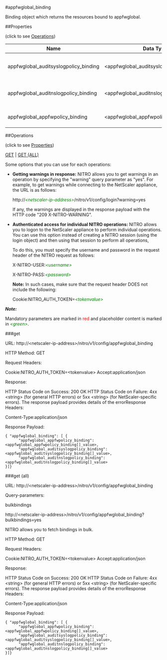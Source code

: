 #appfwglobal_binding

Binding object which returns the resources bound to appfwglobal.


##Properties 
<span>(click to see [Operations](#operations))</span>


<table><thead><tr><th>Name</th><th> Data Type</th><th> Permissions</th><th>Description</th></tr></thead><tbody><tr><td>appfwglobal_auditsyslogpolicy_binding</td><td>&lt;appfwglobal_auditsyslogpolicy_binding[]></td><td>Read-only</td><td>auditsyslogpolicy that can be bound to appfwglobal.</td><tr><tr><td>appfwglobal_auditnslogpolicy_binding</td><td>&lt;appfwglobal_auditnslogpolicy_binding[]></td><td>Read-only</td><td>auditnslogpolicy that can be bound to appfwglobal.</td><tr><tr><td>appfwglobal_appfwpolicy_binding</td><td>&lt;appfwglobal_appfwpolicy_binding[]></td><td>Read-only</td><td>appfwpolicy that can be bound to appfwglobal.</td><tr></tbody></table>
##Operations 
<span>(click to see [Properties](#properties))</span>


[GET](#get) | [GET (ALL)](#get-(all))


Some options that you can use for each operations:
<ul><li><p><b>Getting warnings in response:</b> NITRO allows you to get warnings in an operation by specifying the "warning" query parameter as "yes". For example, to get warnings while connecting to the NetScaler appliance, the URL is as follows:</p><p>http://<span style="color:green;font-style:italic;">&lt;netscaler-ip-address&gt;</span>/nitro/v1/config/login?warning=yes</p><p>If any, the warnings are displayed in the response payload with the HTTP code "209 X-NITRO-WARNING".</p></li><li><p><b>Authenticated access for individual NITRO operations:</b> NITRO allows you to logon to the NetScaler appliance to perform individual operations. You can use this option instead of creating a NITRO session (using the login object) and then using that session to perform all operations,</p><p>To do this, you must specify the username and password in the request header of the NITRO request as follows:</p><p>X-NITRO-USER:<span style="color:green;font-style:italic;">&lt;username&gt;</span></p><p>X-NITRO-PASS:<span style="color:green;font-style:italic;">&lt;password&gt;</span></p><p><b>Note:</b> In such cases, make sure that the request header DOES not include the following:</p><p>Cookie:NITRO_AUTH_TOKEN=<span style="color:green;font-style:italic;">&lt;tokenvalue&gt;</span></p></li></ul>



***Note:*** 
Mandatory parameters are marked in <span style="color:#FF0000;">red</span> and placeholder content is marked in <span style="color:green;font-style:italic">&lt;green&gt;</span>.

###get



URL: http://&lt;netscaler-ip-address&gt;/nitro/v1/config/appfwglobal_binding
HTTP Method: GET
Request Headers:

Cookie:NITRO_AUTH_TOKEN=&lt;tokenvalue&gt;Accept:application/json

Response:
HTTP Status Code on Success: 200 OKHTTP Status Code on Failure: 4xx &lt;string&gt; (for general HTTP errors) or 5xx &lt;string&gt; (for NetScaler-specific errors). The response payload provides details of the errorResponse Headers:

Content-Type:application/json

Response Payload: ```{ "appfwglobal_binding": [ {      "appfwglobal_appfwpolicy_binding":<appfwglobal_appfwpolicy_binding[]_value>,      "appfwglobal_auditsyslogpolicy_binding":<appfwglobal_auditsyslogpolicy_binding[]_value>,      "appfwglobal_auditnslogpolicy_binding":<appfwglobal_auditnslogpolicy_binding[]_value>}]}```



###get (all)



URL: http://&lt;netscaler-ip-address&gt;/nitro/v1/config/appfwglobal_binding
Query-parameters:
bulkbindings
http://&lt;netscaler-ip-address&gt;/nitro/v1/config/appfwglobal_binding?bulkbindings=yes
NITRO allows you to fetch bindings in bulk.



HTTP Method: GET
Request Headers:

Cookie:NITRO_AUTH_TOKEN=&lt;tokenvalue&gt;Accept:application/json

Response:
HTTP Status Code on Success: 200 OKHTTP Status Code on Failure: 4xx &lt;string&gt; (for general HTTP errors) or 5xx &lt;string&gt; (for NetScaler-specific errors). The response payload provides details of the errorResponse Headers:

Content-Type:application/json

Response Payload: ```{ "appfwglobal_binding": [ {      "appfwglobal_appfwpolicy_binding":<appfwglobal_appfwpolicy_binding[]_value>,      "appfwglobal_auditsyslogpolicy_binding":<appfwglobal_auditsyslogpolicy_binding[]_value>,      "appfwglobal_auditnslogpolicy_binding":<appfwglobal_auditnslogpolicy_binding[]_value>}]}```



